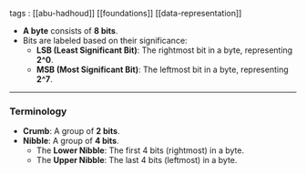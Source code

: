 
tags : [[abu-hadhoud]] [[foundations]]  [[data-representation]]

- **A byte** consists of **8 bits**.
- Bits are labeled based on their significance:
    - **LSB (Least Significant Bit)**: The rightmost bit in a byte, representing **2^0**.
    - **MSB (Most Significant Bit)**: The leftmost bit in a byte, representing **2^7**.

---

### **Terminology**

- **Crumb**: A group of **2 bits**.
- **Nibble**: A group of **4 bits**.
    - The **Lower Nibble**: The first 4 bits (rightmost) in a byte.
    - The **Upper Nibble**: The last 4 bits (leftmost) in a byte.
